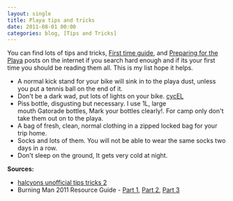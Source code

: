 ```yaml
---
layout: single
title: Playa tips and tricks 
date: 2011-08-01 00:00
categories: blog, [Tips and Tricks]
---
```

You can find lots of tips and tricks, <a href="http://www.burningman.com/first_timers/">First time guide</a>, and <a href="http://www.preparefortheplaya.com/">Preparing for the Playa</a> posts on the internet if you search hard enough and if its your first time you should be reading them all. This is my list hope it helps.
<ul>
	<li>A normal kick stand for your bike will sink in to the playa dust, unless you put a tennis ball on the end of it.</li>
	<li>Don't be a dark wad, put lots of lights on your bike. <a href="http://vancouver.hackspace.ca/wp/cycel/">cycEL</a></li>
	<li>Piss bottle, disgusting but necessary. I use 1L, large mouth Gatorade bottles, Mark your bottles clearly!. For camp only don't take them out on to the playa.</li>
	<li>A bag of fresh, clean, normal clothing in a zipped locked bag for your trip home.</li>
	<li>Socks and lots of them. You will not be able to wear the same socks two days in a row.</li>
	<li>Don't sleep on the ground, It gets very cold at night.</li>
</ul>
<strong>Sources:</strong>
<ul>
	<li><a href="http://blog.burningman.com/playa-tips/halcyons-unofficial-tips-tricks-2/">halcyons unofficial tips tricks 2</a></li>
	<li>Burning Man 2011 Resource Guide - <a href="http://lee.org/blog/2011/06/03/burning-man-2011-resource-guide-%E2%80%93-part-1-of-3/">Part 1</a>, <a href="http://lee.org/blog/2011/06/03/burning-man-2011-resource-guide-%E2%80%93-part-2-of-3/">Part 2</a>, <a href="http://lee.org/blog/2011/06/03/burning-man-2011-resource-guide-%E2%80%93-part-3-of-3/">Part 3</a></li>
</ul>
&nbsp;
